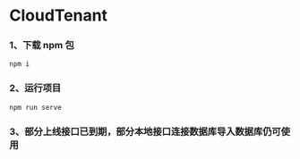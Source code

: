 # CloudTenant

### 1、下载 npm 包

```
npm i
```

### 2、运行项目

```
npm run serve
```

### 3、部分上线接口已到期，部分本地接口连接数据库导入数据库仍可使用
